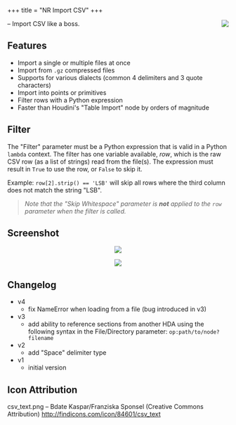 +++
title = "NR Import CSV"
+++

<img align="right" src="https://img.shields.io/badge/Houdini-Indie-orange.svg">

&ndash; Import CSV like a boss.

## Features

* Import a single or multiple files at once
* Import from `.gz` compressed files
* Supports for various dialects (common 4 delimiters and 3 quote characters)
* Import into points or primitives
* Filter rows with a Python expression
* Faster than Houdini's "Table Import" node by orders of magnitude

## Filter

The "Filter" parameter must be a Python expression that is valid in a Python
`lambda` context. The filter has one variable available, *row*, which is the
raw CSV row (as a list of strings) read from the file(s). The expression must
result in `True` to use the row, or `False` to skip it.

Example: `row[2].strip() == 'LSB'` will skip all rows where the third column
does not match the string "LSB".

> *Note that the "Skip Whitespace" parameter is __not__ applied to the `row`
> parameter when the filter is called.*

## Screenshot

<p align="center"><img src="https://i.imgur.com/SJGiTk4.png"/></p>
<p align="center"><img src="https://i.imgur.com/3Nu0huN.png"/></p>

## Changelog

* v4
  * fix NameError when loading from a file (bug introduced in v3)
* v3
  * add ability to reference sections from another HDA using the following
    syntax in the File/Directory parameter: `op:path/to/node?filename`
* v2
  * add "Space" delimiter type
* v1
  * initial version

## Icon Attribution

csv_text.png &ndash; Bdate Kaspar/Franziska Sponsel (Creative Commons Attribution) http://findicons.com/icon/84601/csv_text
